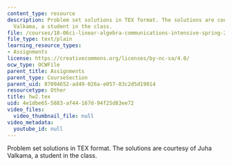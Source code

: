 ```yaml
---
content_type: resource
description: Problem set solutions in TEX format. The solutions are courtesy of Juha
  Valkama, a student in the class.
file: /courses/18-06ci-linear-algebra-communications-intensive-spring-2004/4e1dbe655883af44167d94f25d83ee72_hw2.tex
file_type: text/plain
learning_resource_types:
- Assignments
license: https://creativecommons.org/licenses/by-nc-sa/4.0/
ocw_type: OCWFile
parent_title: Assignments
parent_type: CourseSection
parent_uid: 87094652-ad49-026a-e057-83c2d5d19014
resourcetype: Other
title: hw2.tex
uid: 4e1dbe65-5883-af44-167d-94f25d83ee72
video_files:
  video_thumbnail_file: null
video_metadata:
  youtube_id: null
---
```

Problem set solutions in TEX format. The solutions are courtesy of Juha Valkama, a student in the class.
